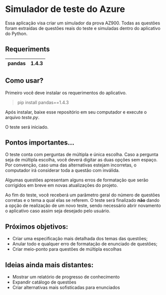 # Simulador de teste do Azure

Essa aplicação visa criar um simulador da prova AZ900. Todas as questões foram extraídas de questões reais do teste e simuladas dentro do aplicativo do Python.
## Requeriments


pandas|1.4.3|
------|-----|

## Como usar?

Primeiro você deve instalar os requerimentos do aplicativo.

> pip install pandas==1.4.3

Após instalar, baixe esse repositório em seu computador e execute o arquivo _teste.py_. 

O teste será iniciado.

## Pontos importantes...

O teste conta com perguntas de múltipla e única escolha. Caso a pergunta seja de múltipla escolha, você deverá digitar as duas opções sem espaço. Por convenção, caso uma das alternativas estejam incorretas, o computador irá considerar toda a questão com inválida. 

Algumas questões apresentam alguns erros de formatação que serão corrigidos em breve em novas atualizações do projeto.

Ao fim do teste, você receberá um parâmetro geral do número de questões corretas e o tema a qual elas se referem. O teste será finalizado **não** dando a opção de realização de um novo teste, sendo necessário abrir novamento o aplicativo caso assim seja desejado pelo usuário.

## Próximos objetivos:

* Criar uma especificação mais detalhada dos temas das questões;
* Anular todo e qualquer erro de formatação de enunciado de questões;
* Criar meio-ponto para questões de múltipla escolhas

## Ideias ainda mais distantes:

* Mostrar um relatório de progresso de conhecimento
* Expandir catálogo de questões
* Criar alternativas mais sofisticadas para enunciados
